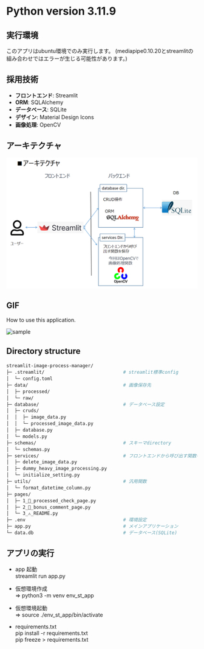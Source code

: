 # Python version 3.11.9

## 実行環境
このアプリはubuntu環境でのみ実行します。
(mediapipe0.10.20とstreamlitの組み合わせではエラーが生じる可能性があります。)

## 採用技術

- **フロントエンド**: Streamlit
- **ORM**: SQLAlchemy
- **データベース**: SQLite
- **デザイン**: Material Design Icons
- **画像処理**: OpenCV

## アーキテクチャ

![アーキテクチャ](docs/ST-IPM-architecture.png)

## GIF

How to use this application.

<img src="./docs/sample_video.gif" alt="sample" style="height:500px;">

## Directory structure

```bash
streamlit-image-process-manager/
├─ .streamlit/                             # streamlit標準config
│  └─ config.toml
├─ data/                                   # 画像保存先
│  ├─ processed/
│  └─ raw/
├─ database/                               # データベース設定
│  ├─ cruds/
│  │  ├─ image_data.py
│  │  └─ processed_image_data.py
│  ├─ database.py
│  └─ models.py
├─ schemas/                                # スキーマdirectory
│  └─ schemas.py
├─ services/                               # フロントエンドから呼び出す関数を保存
│  ├─ delete_image_data.py
│  ├─ dummy_heavy_image_processing.py
│  └─ initialize_setting.py
├─ utils/                                  # 汎用関数
│  └─ format_datetime_column.py
├─ pages/
│  ├─ 1_🚀_processed_check_page.py
│  ├─ 2_📑_bonus_comment_page.py
│  └─ 3_⚠️_README.py
├─ .env                                    # 環境設定
├─ app.py                                  # メインアプリケーション
└─ data.db                                 # データベース(SQLite)
```

## アプリの実行

- app 起動</br>
  streamlit run app.py

- 仮想環境作成</br>
  => python3 -m venv env_st_app

- 仮想環境起動</br>
  => source ./env_st_app/bin/activate

- requirements.txt</br>
  pip install -r requirements.txt</br>
  pip freeze > requirements.txt</br>
